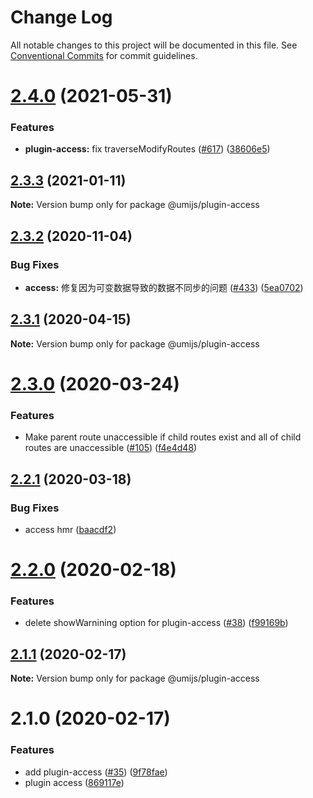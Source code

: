 # Change Log

All notable changes to this project will be documented in this file. See [Conventional Commits](https://conventionalcommits.org) for commit guidelines.

# [2.4.0](https://github.com/umijs/plugins/compare/@umijs/plugin-access@2.3.3...@umijs/plugin-access@2.4.0) (2021-05-31)

### Features

- **plugin-access:** fix traverseModifyRoutes ([#617](https://github.com/umijs/plugins/issues/617)) ([38606e5](https://github.com/umijs/plugins/commit/38606e50ece6e88a714cf6683eb105ec284ecbf5))

## [2.3.3](https://github.com/umijs/plugins/compare/@umijs/plugin-access@2.3.2...@umijs/plugin-access@2.3.3) (2021-01-11)

**Note:** Version bump only for package @umijs/plugin-access

## [2.3.2](https://github.com/umijs/plugins/compare/@umijs/plugin-access@2.3.1...@umijs/plugin-access@2.3.2) (2020-11-04)

### Bug Fixes

- **access:** 修复因为可变数据导致的数据不同步的问题 ([#433](https://github.com/umijs/plugins/issues/433)) ([5ea0702](https://github.com/umijs/plugins/commit/5ea07023c34aa4f4e5af21ec698ffc274ea50364))

## [2.3.1](https://github.com/umijs/plugins/compare/@umijs/plugin-access@2.3.0...@umijs/plugin-access@2.3.1) (2020-04-15)

**Note:** Version bump only for package @umijs/plugin-access

# [2.3.0](https://github.com/umijs/plugins/compare/@umijs/plugin-access@2.2.1...@umijs/plugin-access@2.3.0) (2020-03-24)

### Features

- Make parent route unaccessible if child routes exist and all of child routes are unaccessible ([#105](https://github.com/umijs/plugins/issues/105)) ([f4e4d48](https://github.com/umijs/plugins/commit/f4e4d48f62418b6caa7998dc24954c835776fcb0))

## [2.2.1](https://github.com/umijs/plugins/compare/@umijs/plugin-access@2.2.0...@umijs/plugin-access@2.2.1) (2020-03-18)

### Bug Fixes

- access hmr ([baacdf2](https://github.com/umijs/plugins/commit/baacdf22bf84682c90698d722866aa8fe6f8edb9))

# [2.2.0](https://github.com/umijs/plugins/compare/@umijs/plugin-access@2.1.1...@umijs/plugin-access@2.2.0) (2020-02-18)

### Features

- delete showWarnining option for plugin-access ([#38](https://github.com/umijs/plugins/issues/38)) ([f99169b](https://github.com/umijs/plugins/commit/f99169b18df96c544d06f48d66dad3ab10c3f8b3))

## [2.1.1](https://github.com/umijs/plugins/compare/@umijs/plugin-access@2.1.0...@umijs/plugin-access@2.1.1) (2020-02-17)

**Note:** Version bump only for package @umijs/plugin-access

# 2.1.0 (2020-02-17)

### Features

- add plugin-access ([#35](https://github.com/umijs/plugin-access/issues/35)) ([9f78fae](https://github.com/umijs/plugin-access/commit/9f78fae0f81b764fffc0f134042c23279d6776a3))
- plugin access ([869117e](https://github.com/umijs/plugin-access/commit/869117ee34272ac77bf35a620384376950d7cd0a))
